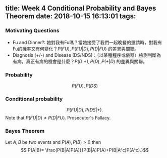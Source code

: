 title: Week 4 Conditional Probability and Bayes Theorem
date: 2018-10-15 16:13:01
tags:
---
### Motivating Questions
- Fu and Dinner?: 她對我有Fu嗎？當她接受了我們一起晚餐的邀請時，對我有Fu的機率又有何變化？$P(FU), P(FU|D), P(D|FU)$ 的差異與關聯。
- Diagnosis (+/-) and Disease (DS/NDS)：（以某種程序或儀器）檢測判斷為有病，真正有病的機會是什麼？$P(D|+), P(D), P(+|D)$ 的差異與關聯。

### Probability
$$P(FU), P(DS)$$
### Conditional probability
$$P(FU|D), P(DS|+).$$
Note that $P(FU|D) \neq P(D|FU)$. Prosecutor's Fallacy.
### Bayes Theorem
Let $A, B$ be two events and $P(A), P(B)>0$ then
$$ P(A|B)= \frac{P(B|A)P(A)}{P(B|A)P(A)+P(B|A^c)P(A^c).}$$


